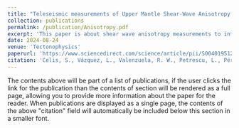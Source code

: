 ```yaml
---
title: "Teleseismic measurements of Upper Mantle Shear-Wave Anisotropy inSouthern Mexico"
collection: publications
permalink: /publication/Anisotropy.pdf
excerpt: 'This paper is about shear wave anisotropy measurements to infer mantle flow patterns in Mexico'
date: 2024-08-24
venue: 'Tectonophysics'
paperurl: 'https://www.sciencedirect.com/science/article/pii/S0040195124002671?casa_token=z9hVxLxvk-UAAAAA:GRIJ1HsTWGyoi6FU7hJOJecTErqVvXsZI-EAq0TA3OQA0gbTwwGEcygp2rd-OeCuB4CiwB3SUA'
citation: 'Celis, S., Vázquez, L., Valenzuela, R. W., Petrescu, L., Pérez-Campos, X., & Soto, G. L. (2024). Teleseismic measurements of Upper Mantle Shear-Wave Anisotropy in Southern Mexico. Tectonophysics, 888, 230465.'
---
```


The contents above will be part of a list of publications, if the user clicks the link for the publication than the contents of section will be rendered as a full page, allowing you to provide more information about the paper for the reader. When publications are displayed as a single page, the contents of the above "citation" field will automatically be included below this section in a smaller font.
